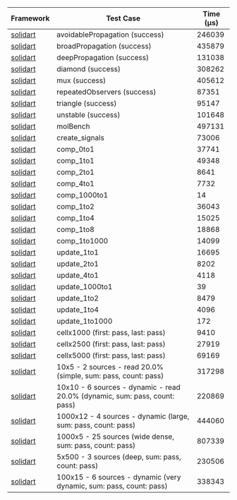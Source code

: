 | Framework | Test Case | Time (μs) |
| --- | --- | --- |
| [solidart](https://github.com/nank1ro/solidart) | avoidablePropagation (success) | 246039 |
| [solidart](https://github.com/nank1ro/solidart) | broadPropagation (success) | 435879 |
| [solidart](https://github.com/nank1ro/solidart) | deepPropagation (success) | 131038 |
| [solidart](https://github.com/nank1ro/solidart) | diamond (success) | 308262 |
| [solidart](https://github.com/nank1ro/solidart) | mux (success) | 405612 |
| [solidart](https://github.com/nank1ro/solidart) | repeatedObservers (success) | 87351 |
| [solidart](https://github.com/nank1ro/solidart) | triangle (success) | 95147 |
| [solidart](https://github.com/nank1ro/solidart) | unstable (success) | 101648 |
| [solidart](https://github.com/nank1ro/solidart) | molBench | 497131 |
| [solidart](https://github.com/nank1ro/solidart) | create_signals | 73006 |
| [solidart](https://github.com/nank1ro/solidart) | comp_0to1 | 37741 |
| [solidart](https://github.com/nank1ro/solidart) | comp_1to1 | 49348 |
| [solidart](https://github.com/nank1ro/solidart) | comp_2to1 | 8641 |
| [solidart](https://github.com/nank1ro/solidart) | comp_4to1 | 7732 |
| [solidart](https://github.com/nank1ro/solidart) | comp_1000to1 | 14 |
| [solidart](https://github.com/nank1ro/solidart) | comp_1to2 | 36043 |
| [solidart](https://github.com/nank1ro/solidart) | comp_1to4 | 15025 |
| [solidart](https://github.com/nank1ro/solidart) | comp_1to8 | 18868 |
| [solidart](https://github.com/nank1ro/solidart) | comp_1to1000 | 14099 |
| [solidart](https://github.com/nank1ro/solidart) | update_1to1 | 16695 |
| [solidart](https://github.com/nank1ro/solidart) | update_2to1 | 8202 |
| [solidart](https://github.com/nank1ro/solidart) | update_4to1 | 4118 |
| [solidart](https://github.com/nank1ro/solidart) | update_1000to1 | 39 |
| [solidart](https://github.com/nank1ro/solidart) | update_1to2 | 8479 |
| [solidart](https://github.com/nank1ro/solidart) | update_1to4 | 4096 |
| [solidart](https://github.com/nank1ro/solidart) | update_1to1000 | 172 |
| [solidart](https://github.com/nank1ro/solidart) | cellx1000 (first: pass, last: pass) | 9410 |
| [solidart](https://github.com/nank1ro/solidart) | cellx2500 (first: pass, last: pass) | 27919 |
| [solidart](https://github.com/nank1ro/solidart) | cellx5000 (first: pass, last: pass) | 69169 |
| [solidart](https://github.com/nank1ro/solidart) | 10x5 - 2 sources - read 20.0% (simple, sum: pass, count: pass) | 317298 |
| [solidart](https://github.com/nank1ro/solidart) | 10x10 - 6 sources - dynamic - read 20.0% (dynamic, sum: pass, count: pass) | 220869 |
| [solidart](https://github.com/nank1ro/solidart) | 1000x12 - 4 sources - dynamic (large, sum: pass, count: pass) | 444060 |
| [solidart](https://github.com/nank1ro/solidart) | 1000x5 - 25 sources (wide dense, sum: pass, count: pass) | 807339 |
| [solidart](https://github.com/nank1ro/solidart) | 5x500 - 3 sources (deep, sum: pass, count: pass) | 230506 |
| [solidart](https://github.com/nank1ro/solidart) | 100x15 - 6 sources - dynamic (very dynamic, sum: pass, count: pass) | 338343 |
